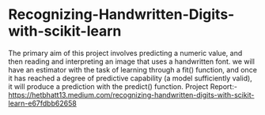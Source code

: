 # Recognizing-Handwritten-Digits-with-scikit-learn
The primary aim of this project involves predicting a numeric value, and then reading and interpreting an image that uses a handwritten font. we will have an estimator with the task of learning through a fit() function, and once it has reached a degree of predictive capability (a model sufficiently valid), it will produce a prediction with the predict() function.
Project Report:-https://hetbhatt13.medium.com/recognizing-handwritten-digits-with-scikit-learn-e67fdbb62658
